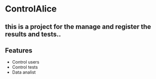 # ControlAlice

## this is a project for the manage and register the results and tests..

## Features

- Control users
- Control tests
- Data analist

